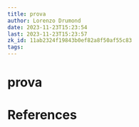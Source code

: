 ```yaml
---
title: prova
author: Lorenzo Drumond
date: 2023-11-23T15:23:54
last: 2023-11-23T15:23:57
zk_id: 11ab2324f19843b0ef82a8f50af55c83
tags: 
---
```



# prova

# References
